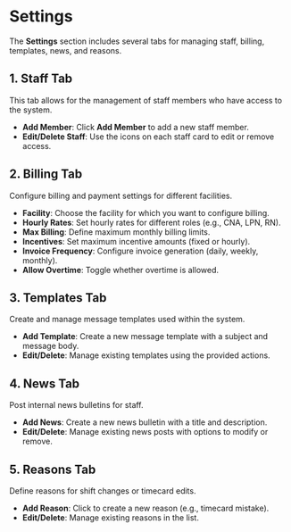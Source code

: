 # Settings

The **Settings** section includes several tabs for managing staff, billing, templates, news, and reasons.

## **1. Staff Tab**

This tab allows for the management of staff members who have access to the system.

- **Add Member**: Click **Add Member** to add a new staff member.
- **Edit/Delete Staff**: Use the icons on each staff card to edit or remove access.

## **2. Billing Tab**

Configure billing and payment settings for different facilities.

- **Facility**: Choose the facility for which you want to configure billing.
- **Hourly Rates**: Set hourly rates for different roles (e.g., CNA, LPN, RN).
- **Max Billing**: Define maximum monthly billing limits.
- **Incentives**: Set maximum incentive amounts (fixed or hourly).
- **Invoice Frequency**: Configure invoice generation (daily, weekly, monthly).
- **Allow Overtime**: Toggle whether overtime is allowed.

## **3. Templates Tab**

Create and manage message templates used within the system.

- **Add Template**: Create a new message template with a subject and message body.
- **Edit/Delete**: Manage existing templates using the provided actions.

## **4. News Tab**

Post internal news bulletins for staff.

- **Add News**: Create a new news bulletin with a title and description.
- **Edit/Delete**: Manage existing news posts with options to modify or remove.

## **5. Reasons Tab**

Define reasons for shift changes or timecard edits.

- **Add Reason**: Click to create a new reason (e.g., timecard mistake).
- **Edit/Delete**: Manage existing reasons in the list.
